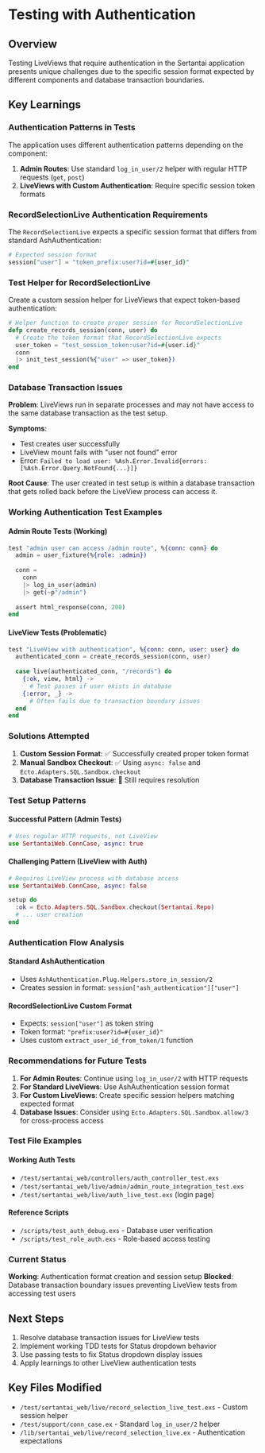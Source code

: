 # Testing with Authentication

## Overview

Testing LiveViews that require authentication in the Sertantai application presents unique challenges due to the specific session format expected by different components and database transaction boundaries.

## Key Learnings

### Authentication Patterns in Tests

The application uses different authentication patterns depending on the component:

1. **Admin Routes**: Use standard `log_in_user/2` helper with regular HTTP requests (`get`, `post`)
2. **LiveViews with Custom Authentication**: Require specific session token formats

### RecordSelectionLive Authentication Requirements

The `RecordSelectionLive` expects a specific session format that differs from standard AshAuthentication:

```elixir
# Expected session format
session["user"] = "token_prefix:user?id=#{user_id}"
```

### Test Helper for RecordSelectionLive

Create a custom session helper for LiveViews that expect token-based authentication:

```elixir
# Helper function to create proper session for RecordSelectionLive
defp create_records_session(conn, user) do
  # Create the token format that RecordSelectionLive expects
  user_token = "test_session_token:user?id=#{user.id}"
  conn
  |> init_test_session(%{"user" => user_token})
end
```

### Database Transaction Issues

**Problem**: LiveViews run in separate processes and may not have access to the same database transaction as the test setup.

**Symptoms**: 
- Test creates user successfully
- LiveView mount fails with "user not found" error
- Error: `Failed to load user: %Ash.Error.Invalid{errors: [%Ash.Error.Query.NotFound{...}]}`

**Root Cause**: The user created in test setup is within a database transaction that gets rolled back before the LiveView process can access it.

### Working Authentication Test Examples

#### Admin Route Tests (Working)
```elixir
test "admin user can access /admin route", %{conn: conn} do
  admin = user_fixture(%{role: :admin})
  
  conn = 
    conn
    |> log_in_user(admin)
    |> get(~p"/admin")
  
  assert html_response(conn, 200)
end
```

#### LiveView Tests (Problematic)
```elixir
test "LiveView with authentication", %{conn: conn, user: user} do
  authenticated_conn = create_records_session(conn, user)
  
  case live(authenticated_conn, "/records") do
    {:ok, view, html} ->
      # Test passes if user exists in database
    {:error, _} ->
      # Often fails due to transaction boundary issues
  end
end
```

### Solutions Attempted

1. **Custom Session Format**: ✅ Successfully created proper token format
2. **Manual Sandbox Checkout**: ✅ Using `async: false` and `Ecto.Adapters.SQL.Sandbox.checkout`  
3. **Database Transaction Issue**: 🔄 Still requires resolution

### Test Setup Patterns

#### Successful Pattern (Admin Tests)
```elixir
# Uses regular HTTP requests, not LiveView
use SertantaiWeb.ConnCase, async: true
```

#### Challenging Pattern (LiveView with Auth)
```elixir
# Requires LiveView process with database access
use SertantaiWeb.ConnCase, async: false

setup do
  :ok = Ecto.Adapters.SQL.Sandbox.checkout(Sertantai.Repo)
  # ... user creation
end
```

### Authentication Flow Analysis

#### Standard AshAuthentication
- Uses `AshAuthentication.Plug.Helpers.store_in_session/2`
- Creates session in format: `session["ash_authentication"]["user"]`

#### RecordSelectionLive Custom Format
- Expects: `session["user"]` as token string
- Token format: `"prefix:user?id=#{user_id}"`
- Uses custom `extract_user_id_from_token/1` function

### Recommendations for Future Tests

1. **For Admin Routes**: Continue using `log_in_user/2` with HTTP requests
2. **For Standard LiveViews**: Use AshAuthentication session format
3. **For Custom LiveViews**: Create specific session helpers matching expected format
4. **Database Issues**: Consider using `Ecto.Adapters.SQL.Sandbox.allow/3` for cross-process access

### Test File Examples

#### Working Auth Tests
- `/test/sertantai_web/controllers/auth_controller_test.exs`
- `/test/sertantai_web/live/admin/admin_route_integration_test.exs`
- `/test/sertantai_web/live/auth_live_test.exs` (login page)

#### Reference Scripts
- `/scripts/test_auth_debug.exs` - Database user verification
- `/scripts/test_role_auth.exs` - Role-based access testing

### Current Status

**Working**: Authentication format creation and session setup
**Blocked**: Database transaction boundary issues preventing LiveView tests from accessing test users

## Next Steps

1. Resolve database transaction issues for LiveView tests
2. Implement working TDD tests for Status dropdown behavior  
3. Use passing tests to fix Status dropdown display issues
4. Apply learnings to other LiveView authentication tests

## Key Files Modified

- `/test/sertantai_web/live/record_selection_live_test.exs` - Custom session helper
- `/test/support/conn_case.ex` - Standard `log_in_user/2` helper
- `/lib/sertantai_web/live/record_selection_live.ex` - Authentication expectations